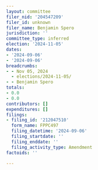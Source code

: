 ```yaml
---
layout: committee
filer_nid: '204547209'
filer_id: unknown
filer_name: Benjamin Spero
jurisdiction: ''
committee_type: inferred
election: '2024-11-05'
dates:
- '2024-09-06'
- '2024-09-06'
breadcrumbs:
- - Nov 05, 2024
  - elections/2024-11-05/
- - Benjamin Spero
totals:
- 0.0
- 0.0
contributors: []
expenditures: []
filings:
- filing_id: '212047510'
  form_name: FPPC497
  filing_datetime: '2024-09-06'
  filing_startdate: ''
  filing_enddate: ''
  filing_activity_type: Amendment
factoids: ''

---
```


